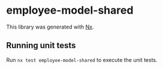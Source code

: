# employee-model-shared

This library was generated with [Nx](https://nx.dev).

## Running unit tests

Run `nx test employee-model-shared` to execute the unit tests.
